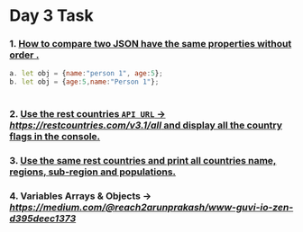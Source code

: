 # Day 3 Task
### 1. [How to compare two JSON have the same properties without order .](How%20to%20compare%20two%20JSON%20have%20the%20same%20properties%20without%20order.md)
```js
a. let obj = {name:"person 1", age:5};
b. let obj = {age:5,name:"Person 1"};
``` 
#
     
### 2. [Use the rest countries `API URL` -> ***https://restcountries.com/v3.1/all***  and display all the country flags in the console.](Use%20the%20rest%20countries%20API%20URL%20and%20display%20all%20the%20country%20flags%20in%20the%20console.md)

### 3. [Use the same rest countries and print all countries name, regions, sub-region and populations.](Use%20the%20same%20rest%20countries%20and%20print%20all%20countries%20name,%20regions,%20sub-region%20and%20populations.md)

### 4.  Variables Arrays & Objects -> ***https://medium.com/@reach2arunprakash/www-guvi-io-zen-d395deec1373***

